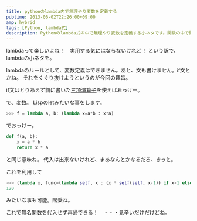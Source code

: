 ```yaml
---
title: pythonのlambda内で無理やり変数を定義する
pubtime: 2013-06-02T22:26:00+09:00
amp: hybrid
tags: [Python, lambda式]
description: Pythonのlambda式の中で無理やり変数を定義する小ネタです。関数の中で関数を定義することで擬似的に変数のようなものを実現します。
---
```


lambdaって楽しいよね！　実用する気にはならないけれど！
という訳で、lambdaの小ネタを。

lambdaのルールとして、変数定義はできません。あと、文も書けません。if文とかね。
それをくぐり抜けようというのが今回の趣旨。

if文はとりあえず前に書いた[三項演算子](/blog/2013/05/python-conditional-operator)を使えばおっけー。

で、変数。
Lispのletみたいな事をします。
``` python
>>> f = lambda a, b: (lambda x=a*b : x*a)
```
でおっけー。

``` python
def f(a, b):
	x = a * b
	return x * a
```
と同じ意味ね。
代入は出来ないけれど、まあなんとかなるだろ、きっと。

これを利用して
``` python
>>> (lambda x, func=(lambda self, x : (x * self(self, x-1)) if x>1 else x) : func(func, x))(5)
120
```
みたいな事も可能。階乗ね。

これで無名関数を代入せず再帰できる！　・・・見辛いだけだけどね。
